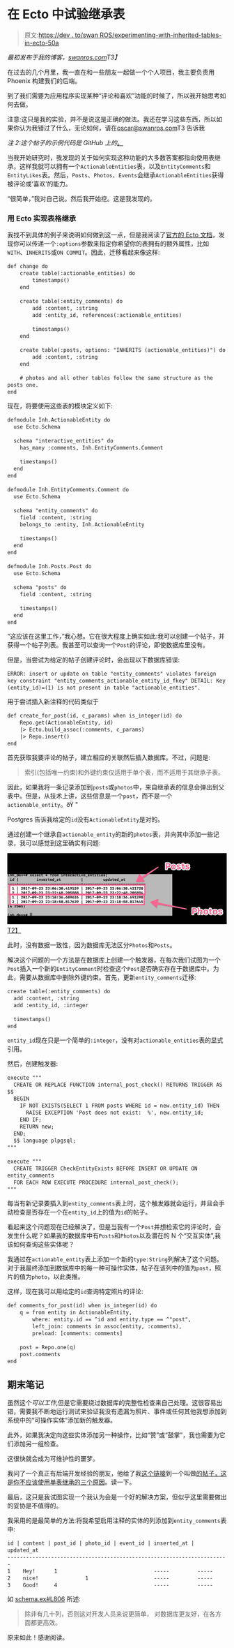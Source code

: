 # 在 Ecto 中试验继承表

> 原文:[https://dev . to/swan ROS/experimenting-with-inherited-tables-in-ecto-50a](https://dev.to/swanros/experimenting-with-inherited-tables-in-ecto-5oa)

*最初发布于我的博客，[swanros.com](https://swanros.com)T3】*

在过去的几个月里，我一直在和一些朋友一起做一个个人项目，我主要负责用 Phoenix 构建我们的后端。

到了我们需要为应用程序实现某种“评论和喜欢”功能的时候了，所以我开始思考如何去做。

注意:这只是我的实验，并不是说这是正确的做法。我还在学习这些东西，所以如果你认为我错过了什么，无论如何，请在[oscar@swanros.com](mailto:oscar@swanros.com?subject=table%20inheritance%20in%20Ecto)T3 告诉我

*注 2:这个帖子的示例代码是 GitHub 上的[。](https://github.com/OscarSwanros/ecto-table-inheritance)*

当我开始研究时，我发现的关于如何实现这种功能的大多数答案都指向使用表继承，这样我就可以拥有一个`ActionableEntities`表，以及`EntityComments`和`EntityLikes`表。然后，`Posts`、`Photos`、`Events`会继承`ActionableEntities`获得被评论或‘喜欢’的能力。

“很简单，”我对自己说。然后我开始挖。这是我发现的。

### 用 Ecto 实现表格继承

我找不到具体的例子来说明如何做到这一点，但是我阅读了[官方的 Ecto 文档](https://hexdocs.pm/ecto/Ecto.Migration.html#table/2)，发现你可以传递一个`:options`参数来指定你希望你的表拥有的额外属性，比如`WITH`、`INHERITS`或`ON COMMIT`。因此，迁移看起来像这样:

```
def change do
    create table(:actionable_entities) do
        timestamps()
    end

    create table(:entity_comments) do
        add :content, :string
        add :entity_id, references(:actionable_entities)

        timestamps()
    end

    create table(:posts, options: "INHERITS (actionable_entities)") do
        add :content, :string
    end

    # photos and all other tables follow the same structure as the posts one.
end 
```

现在，将要使用这些表的模块定义如下:

```
defmodule Inh.ActionableEntity do
  use Ecto.Schema

  schema "interactive_entities" do
    has_many :comments, Inh.EntityComments.Comment

    timestamps()
  end
end

defmodule Inh.EntityComments.Comment do
  use Ecto.Schema

  schema "entity_comments" do
    field :content, :string
    belongs_to :entity, Inh.ActionableEntity

    timestamps()
  end
end

defmodule Inh.Posts.Post do
  use Ecto.Schema

  schema "posts" do
    field :content, :string

    timestamps()
  end
end 
```

“这应该在这里工作，”我心想。它在很大程度上确实如此:我可以创建一个帖子，并获得一个帖子列表。我甚至可以查询一个`Post`的评论，即使数据库里没有。

但是，当尝试为给定的帖子创建评论时，会出现以下数据库错误:

```
ERROR: insert or update on table "entity_comments" violates foreign key constraint "entity_comments_actionable_entity_id_fkey" DETAIL: Key (entity_id)=(1) is not present in table "actionable_entities". 
```

用于尝试插入新注释的代码类似于

```
def create_for_post(id, c_params) when is_integer(id) do
    Repo.get(ActionableEntity, id)
    |> Ecto.build_assoc(:comments, c_params)
    |> Repo.insert()
end 
```

首先获取我要评论的帖子，建立相应的关联然后插入数据库。不过，问题是:

> 索引(包括唯一约束)和外键约束仅适用于单个表，而不适用于其继承子表。

因此，如果我将一条记录添加到`posts`或`photos`中，来自继承表的信息会弹出到父表中。但是，从技术上讲，这些信息是一个`post`，而不是一个`actionable_entity`。ðŸ "

Postgres 告诉我给定的`id`没有`ActionableEntity`是对的。

通过创建一个继承自`actionable_entity`的新的`photos`表，并向其中添加一些记录，我可以感觉到这里确实有问题:

[![](img/4272f57410931fb87e22758542c57197.png)T2】](https://cl.ly/2U373E2h2W02)

此时，没有数据一致性，因为数据库无法区分`Photos`和`Posts`。

解决这个问题的一个方法是在数据库上创建一个触发器，在每次我们试图为一个`Post`插入一个新的`EntityComment`时检查这个`Post`是否确实存在于数据库中。为此，需要从数据库中删除外键约束。首先，更新`entity_comments`迁移:

```
create table(:entity_comments) do
  add :content, :string
  add :entity_id, :integer

  timestamps()
end 
```

`entity_id`现在只是一个简单的`:integer`，没有对`actionable_entities`表的显式引用。

然后，创建触发器:

```
execute """
  CREATE OR REPLACE FUNCTION internal_post_check() RETURNS TRIGGER AS $$
  BEGIN
    IF NOT EXISTS(SELECT 1 FROM posts WHERE id = new.entity_id) THEN
      RAISE EXCEPTION 'Post does not exist:  %', new.entity_id;
    END IF;
    RETURN new;
  END;
  $$ language plpgsql;
"""

execute """
  CREATE TRIGGER CheckEntityExists BEFORE INSERT OR UPDATE ON entity_comments
  FOR EACH ROW EXECUTE PROCEDURE internal_post_check();
""" 
```

每当有新记录要插入到`entity_comments`表上时，这个触发器就会运行，并且会手动检查是否存在一个在`entity_id`上的值为`id`的帖子。

看起来这个问题现在已经解决了，但是当我有一个`Post`并想检索它的评论时，会发生什么呢？如果我的数据库中有`Posts`和`Photos`以及潜在的 N 个“交互实体”,我该如何查询这些实体呢？

我通过在`actionable_entity`表上添加一个新的`type:String`列解决了这个问题。对于我最终添加到数据库中的每一种可操作实体，帖子在该列中的值为`post`，照片的值为`photo`，以此类推。

这样，现在我可以用给定的`id`查询特定照片的评论:

```
def comments_for_post(id) when is_integer(id) do
    q = from entity in ActionableEntity,
        where: entity.id == ^id and entity.type == ^"post",
        left_join: comments in assoc(entity, :comments),
        preload: [comments: comments]

    post = Repo.one(q)
    post.comments
end 
```

## 期末笔记

虽然这个*可以工作*,但是它需要绕过数据库的完整性检查来自己处理。这很容易出错，需要我不断地运行测试来验证我没有遗漏为照片、事件或任何其他我想添加到系统中的“可操作实体”添加新的触发器。

此外，如果我决定向这些实体添加另一种操作，比如“赞”或“鼓掌”，我也需要为它们添加另一组检查。

这很快就会成为可维护性的噩梦。

我问了一个真正有后端开发经验的朋友，他给了我[这个链接](https://rhnh.net/2010/07/02/3-reasons-why-you-should-not-use-single-table-inheritance/)到一个叫做[的帖子，这是你不应该使用单表继承的三个原因](https://rhnh.net/2010/07/02/3-reasons-why-you-should-not-use-single-table-inheritance/)。读一下。

最后，这只是我试图实现一个我认为会是一个好的解决方案，但似乎这里需要做出的妥协是不值得的。

我采用的是最简单的方法:将我希望启用注释的实体的列添加到`entity_comments`表中:

```
id | content | post_id | photo_id | event_id | inserted_at | updated_at
-----------------------------------------------------------------------
1    Hey!      1                               -----         -----
2    nice!               1                     -----         -----
3    Good!     4                               -----         ----- 
```

如 [schema.ex#L806](https://github.com/elixir-ecto/ecto/blob/master/lib/ecto/schema.ex#L806) 所述:

> 除非有几十列，否则这对开发人员来说更简单，
> 对数据库更友好，在各方面都更高效。

原来如此！感谢阅读。